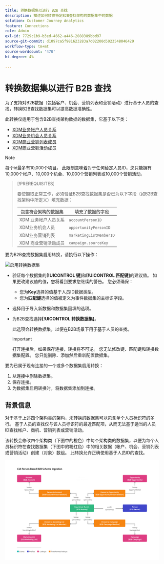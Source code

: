```yaml
---
title: 转换数据集以进行 B2B 查找
description: 描述如何转换特定B2B查找架构的数据集中的数据
solution: Customer Journey Analytics
feature: Connections
role: Admin
exl-id: 7729c1b9-b3ed-4662-a446-2088389bbd97
source-git-commit: d1097ca5f981623283a7d02200d5023548046429
workflow-type: tm+mt
source-wordcount: '470'
ht-degree: 4%

---
```


# 转换数据集以进行 B2B 查找

为了支持对B2B数据（包括客户、机会、营销列表和营销活动）进行基于人员的查找，转换B2B查找数据集可以提高数据准确性。

此转换仅适用于包含B2B查找架构数据的数据集，它基于以下类：

* [XDM业务帐户人员关系](https://experienceleague.adobe.com/en/docs/experience-platform/xdm/classes/b2b/business-account-person-relation)
* [XDM业务机会人员关系](https://experienceleague.adobe.com/en/docs/experience-platform/xdm/classes/b2b/business-opportunity-person-relation)
* [XDM商业营销列表成员](https://experienceleague.adobe.com/en/docs/experience-platform/xdm/classes/b2b/business-marketing-list-members)
* [XDM商业营销活动成员](https://experienceleague.adobe.com/en/docs/experience-platform/xdm/classes/b2b/business-campaign-members)

>[!NOTE]
>
>每个id最多有10,000个项目。 此限制意味着对于任何给定人员ID，您只能拥有10,000个帐户、10,000个机会、10,000个营销列表或10,000个营销活动。

>[!PREREQUISITES]
>
>要使摄取正常工作，必须验证B2B查找数据集是否已为以下字段（如B2B查找架构中所定义）填充数据：
>
>| 包含符合架构的数据集 | 填充了数据的字段 |
>|---|---|
>| XDM 业务帐户人员关系 | `accountPersonID` |
>| XDM业务机会人员 | `opportunityPersonID` |
>| XDM业务营销列表 | `marketingListMemberID` |
>| XDM 商业营销活动成员 | `campaign.sourceKey` |
>

要为B2B查找数据集启用转换，请执行以下操作：

![启用转换数据集](/help/connections/assets/transform.gif)

* 验证每个数据集的&#x200B;**[!UICONTROL 键]**&#x200B;和&#x200B;**[!UICONTROL 匹配键]**&#x200B;的建议值。 如果更改建议值的值，您将看到要求您继续的警告。 您必须确保：

   * 您为&#x200B;**Key**&#x200B;选择的值基于人员ID数据类型。
   * 您为&#x200B;**匹配键**&#x200B;选择的值被定义为事件数据集的主标识字段。

* 选择用于导入新数据和数据集回填的选项。

* 为B2B查找选择&#x200B;**[!UICONTROL 转换数据集]**。

  此选项会转换数据集，以便在B2B场景下用于基于人员的查找。


  >[!IMPORTANT]
  >
  >打开连接后，如果保存连接，转换将不可逆。 您无法修改键、匹配键和转换数据集配置。 您只能删除、添加然后重新配置数据集。

要为已属于现有连接的一个或多个数据集启用转换：

1. 从连接中删除数据集。
1. 保存连接。
1. 为数据集启用转换时，将数据集添加到连接。

## 背景信息

对于基于上述四个架构类的架构，未转换的数据集可以包含单个人员标识符的多行。 基于人员的查找仅与该人员标识符的最近匹配项，从而无法基于适当的人员ID查找帐户、商机、营销列表或营销活动。

该转换会修改四个架构类（下图中的橙色）中每个架构类的数据集，以便为每个人员标识符在查找数据集（下图中的粉红色）中的相关数据（帐户、机会、营销列表或营销活动）创建（对象）数组。 此转换允许正确使用基于人员ID的查找。

![B2B架构](./assets/b2b-schemas.svg)
